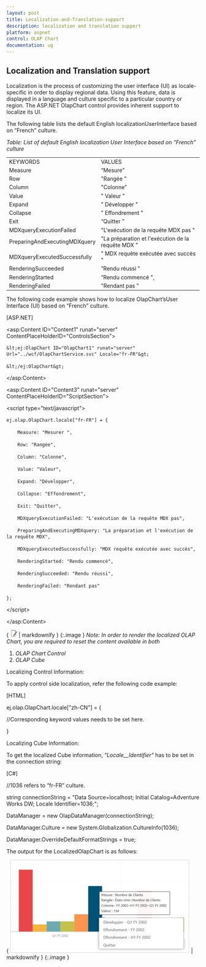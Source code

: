 ```yaml
---
layout: post
title: Localization-and-Translation-support
description: localization and translation support
platform: aspnet
control: OLAP Chart
documentation: ug
---
```


## Localization and Translation support

Localization is the process of customizing the user interface (UI) as locale-specific in order to display regional data. Using this feature, data is displayed in a language and culture specific to a particular country or region. The ASP.NET OlapChart control provides inherent support to localize its UI.

The following table lists the default English localizationUserInterface based on “French” culture.

_Table: List of default English localization User Interface based on “French” culture_

<table>
<tr>
<td>
KEYWORDS</td><td>
VALUES</td></tr>
<tr>
<td>
Measure</td><td>
“Mesure”</td></tr>
<tr>
<td>
Row</td><td>
"Rangée "</td></tr>
<tr>
<td>
Column</td><td>
"Colonne”</td></tr>
<tr>
<td>
Value</td><td>
" Valeur "</td></tr>
<tr>
<td>
Expand</td><td>
" Développer "</td></tr>
<tr>
<td>
Collapse</td><td>
" Effondrement "</td></tr>
<tr>
<td>
Exit</td><td>
“Quitter "</td></tr>
<tr>
<td>
MDXqueryExecutionFailed</td><td>
"L'exécution de la requête MDX pas "</td></tr>
<tr>
<td>
PreparingAndExecutingMDXquery</td><td>
"La préparation et l'exécution de la requête MDX "</td></tr>
<tr>
<td>
MDXqueryExecutedSuccessfully</td><td>
" MDX requête exécutée avec succès "</td></tr>
<tr>
<td>
RenderingSucceeded</td><td>
“Rendu réussi "</td></tr>
<tr>
<td>
RenderingStarted</td><td>
“Rendu commencé ",</td></tr>
<tr>
<td>
RenderingFailed</td><td>
"Rendant pas "</td></tr>
</table>


The following code example shows how to localize OlapChart’sUser Interface (UI) based on “French” culture.


[ASP.NET]

&lt;asp:Content ID="Content1" runat="server" ContentPlaceHolderID="ControlsSection"&gt;

    &lt;ej:OlapChart ID="OlapChart1" runat="server" Url="../wcf/OlapChartService.svc" Locale="fr-FR"&gt;

    &lt;/ej:OlapChart&gt;

&lt;/asp:Content&gt;



&lt;asp:Content ID="Content3" runat="server" ContentPlaceHolderID="ScriptSection"&gt;

&lt;script type="text/javascript"&gt;

    ej.olap.OlapChart.locale["fr-FR"] = {

        Measure: "Mesurer ",

        Row: "Rangée",

        Column: "Colonne",

        Value: "Valeur",

        Expand: "Développer",

        Collapse: "Effondrement",

        Exit: "Quitter",

        MDXqueryExecutionFailed: "L'exécution de la requête MDX pas",

        PreparingAndExecutingMDXquery: "La préparation et l'exécution de la requête MDX",

        MDXqueryExecutedSuccessfully: "MDX requête exécutée avec succès",

        RenderingStarted: "Rendu commencé",

        RenderingSucceeded: "Rendu réussi",

        RenderingFailed: "Rendant pas"

    };

&lt;/script&gt;   

&lt;/asp:Content&gt; 



{ ![C:/Users/labuser/Desktop/note.jpg](Localization-and-Translation-support_images/Localization-and-Translation-support_img1.jpeg) | markdownify }
{:.image }
_Note: In order to render the localized OLAP Chart, you are required to reset the content available in both_

1. _OLAP Chart Control_
2. _OLAP Cube_

Localizing Control Information:

To apply control side localization, refer the following code example:



[HTML]

ej.olap.OlapChart.locale["zh-CN"] = {

//Corresponding keyword values needs to be set here.

}

Localizing Cube Information:

To get the localized Cube information, “_Locale__Identifier"_ has to be set in the connection string:



[C#]

//1036 refers to “fr-FR” culture.

string connectionString = "Data Source=localhost; Initial Catalog=Adventure Works DW; Locale Identifier=1036;";

DataManager = new OlapDataManager(connectionString);

DataManager.Culture = new System.Globalization.CultureInfo(1036);

DataManager.OverrideDefaultFormatStrings = true;


The output for the LocalizedOlapChart is as follows:

{ ![C:/Users/labuser/Desktop/a.png](Localization-and-Translation-support_images/Localization-and-Translation-support_img2.png) | markdownify }
{:.image }


